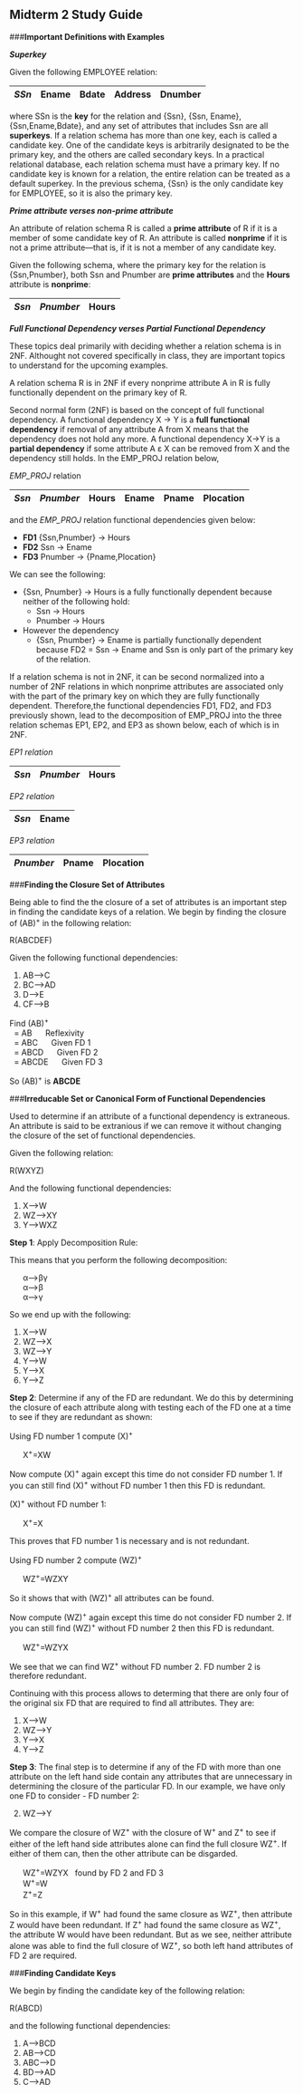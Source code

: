 ## Midterm 2 Study Guide  
  
###__Important Definitions with Examples__  

__*Superkey*__  
  
Given the following EMPLOYEE relation: 

|_**SSn**_|Ename|Bdate|Address|Dnumber|
|---|---|---|---|---|  
  
where SSn is the __key__ for the relation and {Ssn}, {Ssn, Ename}, {Ssn,Ename,Bdate}, and any set of attributes that includes Ssn are all __superkeys__. If a relation schema has more than one key, each is called a candidate key. One of the candidate keys is arbitrarily designated to be the primary key, and the others are called secondary keys. In a practical relational database, each relation schema must have a primary key. If no candidate key is known for a relation, the entire relation can be treated as a default superkey. In the previous schema, {Ssn} is the only candidate key for EMPLOYEE, so it is also the primary key. 

__*Prime attribute verses non-prime attribute*__  

An attribute of relation schema R is called a __prime attribute__ of R if it is a member of some candidate key of R. An attribute 
is called __nonprime__ if it is not a prime attribute—that is, if it is not a member of any candidate key.  
  
Given the following schema, where the primary key for the relation is {Ssn,Pnumber}, both Ssn and Pnumber are __prime attributes__ and the __Hours__ attribute is __nonprime__:  

|_**Ssn**_|_**Pnumber**_|Hours|  
|---|---|---|  

  
__*Full Functional Dependency verses Partial Functional Dependency*__  
  
These topics deal primarily with deciding whether a relation schema is in 2NF.  Althought not covered specifically in class, they are important topics to understand for the upcoming examples.  

A relation schema R is in 2NF if every nonprime attribute A in R is fully functionally dependent on the primary key of R. 

Second normal form (2NF) is based on the concept of full functional dependency. A functional dependency X → Y is a __full functional dependency__ if removal of any attribute A from X means that the dependency does not hold any more. A functional dependency X→Y is a __partial dependency__ if some attribute A ε X can be removed from X and the dependency still holds.  In the EMP_PROJ relation below,

_EMP_PROJ_ relation  

|_**Ssn**_|_**Pnumber**_|Hours|Ename|Pname|Plocation|
|---|---|---|---|---|---|

and the _EMP_PROJ_ relation functional dependencies given below:  

- __FD1__ {Ssn,Pnumber} → Hours
- __FD2__ Ssn → Ename 
- __FD3__ Pnumber → {Pname,Plocation} 
  
We can see the following:  

- {Ssn, Pnumber} → Hours is a fully functionally dependent because neither of the following hold:   
    - Ssn → Hours  
    - Pnumber → Hours  
- However the dependency   
    - {Ssn, Pnumber} → Ename is partially functionally dependent because FD2 = Ssn → Ename and Ssn is only part of the primary key of the relation.  
  
If a relation schema is not in 2NF, it can be second normalized into a number of 2NF relations in which nonprime attributes are associated only with the part of the primary key on which they are fully functionally dependent. Therefore,the functional dependencies FD1, FD2, and FD3 previously shown, lead to the decomposition of EMP_PROJ into the three relation schemas EP1, EP2, and EP3 as shown below, each of which is in 2NF.  

_EP1 relation_

|_**Ssn**_|_**Pnumber**_|Hours|
|---|---|---|

_EP2 relation_

|_**Ssn**_|Ename|
|---|---|

_EP3 relation_

|_**Pnumber**_|Pname|Plocation
|---|---|---|  
  
###__Finding the Closure Set of Attributes__  
  
Being able to find the the closure of a set of attributes is an important step in finding the candidate keys of a relation.  We begin by finding the closure of (AB)<sup>+</sup> in the following relation:  

R(ABCDEF)  
  
Given the following functional dependencies:  

1) AB-->C  
2) BC-->AD  
3) D-->E  
4) CF-->B  
  
Find (AB)<sup>+</sup>  
&nbsp;&nbsp;= AB&nbsp;&nbsp;&nbsp;&nbsp;&nbsp;&nbsp;Reflexivity  
&nbsp;&nbsp;= ABC&nbsp;&nbsp;&nbsp;&nbsp;&nbsp;&nbsp;Given FD 1  
&nbsp;&nbsp;= ABCD&nbsp;&nbsp;&nbsp;&nbsp;&nbsp;&nbsp;Given FD 2  
&nbsp;&nbsp;= ABCDE&nbsp;&nbsp;&nbsp;&nbsp;&nbsp;&nbsp;Given FD 3  
  
So (AB)<sup>+</sup> is __ABCDE__  
  
###__Irreducable Set or Canonical Form of Functional Dependencies__  
  
Used to determine if an attribute of a functional dependency is extraneous.  An attribute is said to be extranious if we can remove it without changing the closure of the set of functional dependencies.  
  
Given the following relation:  
  
R(WXYZ)  
  
And the following functional dependencies:  
  
1) X-->W  
2) WZ-->XY  
3) Y-->WXZ  

__Step 1__: Apply Decomposition Rule:  
  
This means that you perform the following decomposition:  
  
&nbsp;&nbsp;&nbsp;&nbsp;&nbsp;&nbsp;&alpha;-->&beta;&gamma;  
&nbsp;&nbsp;&nbsp;&nbsp;&nbsp;&nbsp;&alpha;-->&beta;   
&nbsp;&nbsp;&nbsp;&nbsp;&nbsp;&nbsp;&alpha;-->&gamma;  
  
So we end up with the following:  
  
1) X-->W  
2) WZ-->X  
3) WZ-->Y  
4) Y-->W  
5) Y-->X  
6) Y-->Z  
  
__Step 2__: Determine if any of the FD are redundant. We do this by determining the closure of each attribute along with testing each of the FD one at a time to see if they are redundant as shown:  
  
Using FD number 1 compute (X)<sup>+</sup>  

&nbsp;&nbsp;&nbsp;&nbsp;&nbsp;&nbsp;X<sup>+</sup>=XW  

Now compute (X)<sup>+</sup> again except this time do not consider FD number 1.  If you can still find (X)<sup>+</sup> without FD number 1 then this FD is redundant.  

(X)<sup>+</sup> without FD number 1:  
  
&nbsp;&nbsp;&nbsp;&nbsp;&nbsp;&nbsp;X<sup>+</sup>=X  
  
This proves that FD number 1 is necessary and is not redundant.  
  
Using FD number 2 compute (WZ)<sup>+</sup>  
  
&nbsp;&nbsp;&nbsp;&nbsp;&nbsp;&nbsp;WZ<sup>+</sup>=WZXY  
  
So it shows that with (WZ)<sup>+</sup> all attributes can be found.  
  
Now compute (WZ)<sup>+</sup> again except this time do not consider FD number 2.  If you can still find (WZ)<sup>+</sup> without FD number 2 then this FD is redundant.  
  
&nbsp;&nbsp;&nbsp;&nbsp;&nbsp;&nbsp;WZ<sup>+</sup>=WZYX  
  
We see that we can find WZ<sup>+</sup> without FD number 2.  FD number 2 is therefore redundant.  
  
Continuing with this process allows to determing that there are only four of the original six FD that are required to find all attributes.  They are:  
  
1) X-->W   
2) WZ-->Y  
3) Y-->X  
4) Y-->Z  
  
__Step 3__: The final step is to determine if any of the FD with more than one attribute on the left hand side contain any attributes that are unnecessary in determining the closure of the particular FD.  In our example, we have only one FD to consider - FD number 2:  
  
2) WZ-->Y  

We compare the closure of WZ<sup>+</sup> with the closure of W<sup>+</sup> and Z<sup>+</sup> to see if either of the left hand side attributes alone can find the full closure WZ<sup>+</sup>.  If either of them can, then the other attribute can be disgarded.  
  
&nbsp;&nbsp;&nbsp;&nbsp;&nbsp;&nbsp;WZ<sup>+</sup>=WZYX&nbsp;&nbsp;&nbsp;found by FD 2 and FD 3  
&nbsp;&nbsp;&nbsp;&nbsp;&nbsp;&nbsp;W<sup>+</sup>=W  
&nbsp;&nbsp;&nbsp;&nbsp;&nbsp;&nbsp;Z<sup>+</sup>=Z  
  
So in this example, if W<sup>+</sup> had found the same closure as WZ<sup>+</sup>, then attribute Z would have been redundant.  If  Z<sup>+</sup> had found the same closure as WZ<sup>+</sup>, the attribute W would have been redundant.  But as we see, neither attribute alone was able to find the full closure of WZ<sup>+</sup>, so both left hand attributes of FD 2 are required.  
  
###__Finding Candidate Keys__  
  
We begin by finding the candidate key of the following relation:  
  
R(ABCD)  
  
and the following functional dependencies:  
  
1) A-->BCD  
2) AB-->CD  
3) ABC-->D  
4) BD-->AD  
5) C-->AD  
  



 
 
 

